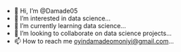 - 👋 Hi, I’m @Damade05
- 👀 I’m interested in data science...
- 🌱 I’m currently learning data science...
- 💞️ I’m looking to collaborate on data science projects...
- 📫 How to reach me oyindamadeomoniyi@gmail.com...

<!---
Damade05/Damade05 is a ✨ special ✨ repository because its `README.md` (this file) appears on your GitHub profile.
You can click the Preview link to take a look at your changes.
--->
